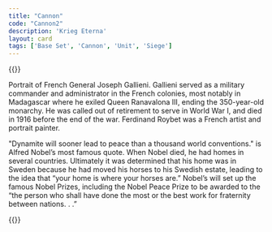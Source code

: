 ```yaml
---
title: "Cannon"
code: "Cannon2"
description: 'Krieg Eterna'
layout: card
tags: ['Base Set', 'Cannon', 'Unit', 'Siege']
---
```

{{<card-detail-page title="Cannon2" artwork="Galliéni by Ferdinand Roybet (1916)"  >}}
<p>
Portrait of French General Joseph Gallieni.  Gallieni served as a military commander and administrator in the French colonies, most notably in Madagascar where he exiled Queen Ranavalona III, ending the 350-year-old monarchy.  He was called out of retirement to serve in World War I, and died in 1916 before the end of the war. Ferdinand Roybet was a French artist and portrait painter.
</p>
<p>
"Dynamite will sooner lead to peace than a thousand world conventions." is Alfred Nobel’s most famous quote.  When Nobel died, he had homes in several countries.  Ultimately it was determined that his home was in Sweden because he had moved his horses to his Swedish estate, leading to the idea that “your home is where your horses are.”  Nobel’s will set up the famous Nobel Prizes, including the Nobel Peace Prize to be awarded to the “the person who shall have done the most or the best work for fraternity between nations. . .”  
</p>
{{</card-detail-page>}}






